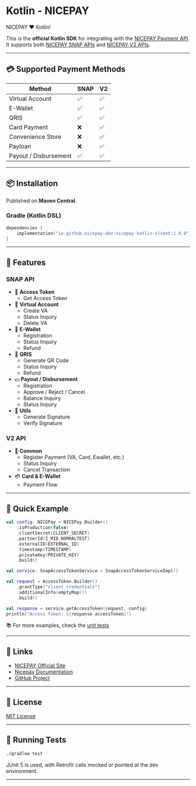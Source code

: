# Kotlin - NICEPAY

NICEPAY ❤️ Kotlin!

This is the **official Kotlin SDK** for integrating with the [NICEPAY Payment API](https://docs.nicepay.co.id/).  
It supports both [NICEPAY SNAP APIs](https://docs.nicepay.co.id/nicepay-api-snap) and [NICEPAY V2 APIs](https://docs.nicepay.co.id/nicepay-api-v2).

---

## 💳 Supported Payment Methods

| Method               | SNAP | V2   |
|----------------------|------|------|
| Virtual Account      | ✅   | ✅   |
| E-Wallet             | ✅   | ✅   |
| QRIS                 | ✅   | ✅   |
| Card Payment         | ❌   | ✅   |
| Convenience Store    | ❌   | ✅   |
| Payloan              | ❌   | ✅   |
| Payout / Disbursement| ✅   | ✅   |

---

## 📦 Installation

Published on **Maven Central**.

### Gradle (Kotlin DSL)

```kotlin
dependencies {
    implementation("io.github.nicepay-dev:nicepay-kotlin-client:1.0.0")
}
```

---

## 💠 Features

### SNAP API
- 🔑 **Access Token**
  - Get Access Token
- 🏦 **Virtual Account**
  - Create VA
  - Status Inquiry
  - Delete VA
- 💸 **E-Wallet**
  - Registration
  - Status Inquiry
  - Refund
- 📲 **QRIS**
  - Generate QR Code
  - Status Inquiry
  - Refund
- 💵 **Payout / Disbursement**
  - Registration
  - Approve / Reject / Cancel
  - Balance Inquiry
  - Status Inquiry
- 🧰 **Utils**
  - Generate Signature
  - Verify Signature

### V2 API
- 🔁 **Common**
  - Register Payment (VA, Card, Ewallet, etc.)
  - Status Inquiry
  - Cancel Transaction
- 💳 **Card & E-Wallet**
  - Payment Flow

---

## 🚀 Quick Example

```kotlin
val config: NICEPay = NICEPay.Builder()
    .isProduction(false)
    .clientSecret(CLIENT_SECRET)
    .partnerId(I_MID_NORMALTEST)
    .externalID(EXTERNAL_ID)
    .timestamp(TIMESTAMP)
    .privateKey(PRIVATE_KEY)
    .build()

val service: SnapAccessTokenService = SnapAccessTokenServiceImpl()

val request = AccessToken.Builder()
    .grantType("client_credentials")
    .additionalInfo(emptyMap())
    .build()

val response = service.getAccessToken(request, config)
println("Access Token: ${response.accessToken}")
```

📚 For more examples, check the [unit tests](https://github.com/nicepay-dev/kotlin-nicepay-lib/tree/main/src/test/kotlin/io/github/nicepay)

---

## 🔗 Links

- [NICEPAY Official Site](https://www.nicepay.co.id)
- [Nicepay Documentation](https://docs.nicepay.co.id/)
- [GitHub Project](https://www.github.com/nicepay-dev/kotlin-nicepay-lib)

---

## 📄 License

[MIT License](LICENSE)

---

## 🧪 Running Tests

```bash
./gradlew test
```

JUnit 5 is used, with Retrofit calls mocked or pointed at the dev environment.

---